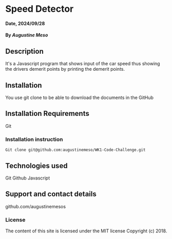 # Speed Detector

#### Date, 2024/09/28

#### By *Augustine Meso*

## Description
It's a Javascript program that shows input of the car speed thus showing the drivers demerit points by printing the demerit points.

## Installation
You use git clone to be able to download the documents in the GitHub

## Installation Requirements
Git

### Installation instruction
```
Git clone git@github.com:augustinemeso/WK1-Code-Challenge.git

```

## Technologies used
Git
Github
Javascript

## Support and contact details
github.com/augustinemesos

### License
The content of this site is licensed under the MIT license
Copyright (c) 2018.
